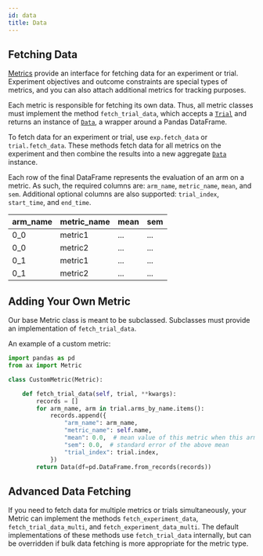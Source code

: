 ```yaml
---
id: data
title: Data
---
```

## Fetching Data

[Metrics](glossary.md#metric) provide an interface for fetching data for an experiment or trial. Experiment objectives and outcome constraints are special types of metrics, and you can also attach additional metrics for tracking purposes.

Each metric is responsible for fetching its own data. Thus, all metric classes must implement the method `fetch_trial_data`, which accepts a [`Trial`](../api/core.html#ax.core.trial.Trial) and returns an instance of [`Data`](../api/core.html#ax.core.data.Data), a wrapper around a Pandas DataFrame.

To fetch data for an experiment or trial, use `exp.fetch_data` or `trial.fetch_data`. These methods fetch data for all metrics on the experiment and then combine the results into a new aggregate [`Data`](../api/core.html#ax.core.data.Data) instance.

Each row of the final DataFrame represents the evaluation of an arm on a metric. As such, the required columns are: `arm_name`, `metric_name`, `mean`, and `sem`. Additional optional columns are also supported: `trial_index`, `start_time`, and `end_time`.

| arm_name | metric_name | mean | sem |
| -------- | ----------- | ---- | --- |
| 0_0      | metric1     | ...  | ... |
| 0_0      | metric2     | ...  | ... |
| 0_1      | metric1     | ...  | ... |
| 0_1      | metric2     | ...  | ... |

## Adding Your Own Metric

Our base Metric class is meant to be subclassed. Subclasses must provide an implementation of `fetch_trial_data`.

An example of a custom metric:

```python
import pandas as pd
from ax import Metric

class CustomMetric(Metric):

    def fetch_trial_data(self, trial, **kwargs):
        records = []
        for arm_name, arm in trial.arms_by_name.items():
            records.append({
                "arm_name": arm_name,
                "metric_name": self.name,
                "mean": 0.0,  # mean value of this metric when this arm is used
                "sem": 0.0,  # standard error of the above mean
                "trial_index": trial.index,
            })
        return Data(df=pd.DataFrame.from_records(records))
```

## Advanced Data Fetching

If you need to fetch data for multiple metrics or trials simultaneously,
your Metric can implement the methods `fetch_experiment_data`, `fetch_trial_data_multi`,
and `fetch_experiment_data_multi`. The default implementations of these methods
use `fetch_trial_data` internally, but can be overridden if bulk data fetching
is more appropriate for the metric type.
